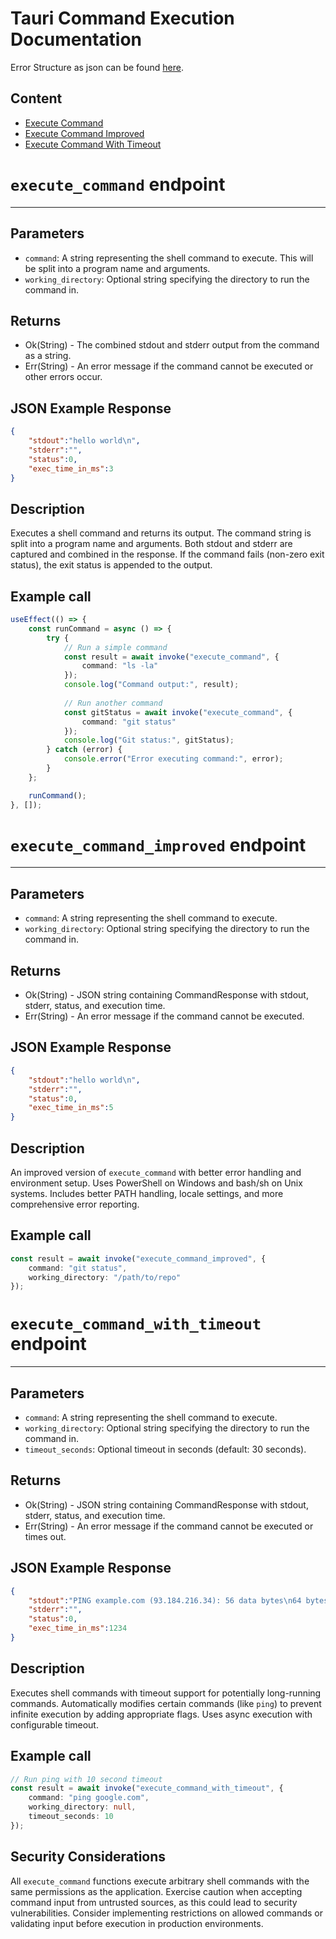 # Tauri Command Execution Documentation

Error Structure as json can be found [here](./error_structure.md).

## Content
- [Execute Command](#execute_command-endpoint)
- [Execute Command Improved](#execute_command_improved-endpoint)
- [Execute Command With Timeout](#execute_command_with_timeout-endpoint)

# `execute_command` endpoint

---
## Parameters
- `command`: A string representing the shell command to execute. This will be split into a program name and arguments.
- `working_directory`: Optional string specifying the directory to run the command in.

## Returns
- Ok(String) - The combined stdout and stderr output from the command as a string.
- Err(String) - An error message if the command cannot be executed or other errors occur. 

## JSON Example Response
```json
{
    "stdout":"hello world\n",
    "stderr":"",
    "status":0,
    "exec_time_in_ms":3
}
```

## Description
Executes a shell command and returns its output. The command string is split into a program name and arguments. Both stdout and stderr are captured and combined in the response. If the command fails (non-zero exit status), the exit status is appended to the output.

## Example call
```typescript jsx
useEffect(() => {
    const runCommand = async () => {
        try {
            // Run a simple command
            const result = await invoke("execute_command", { 
                command: "ls -la" 
            });
            console.log("Command output:", result);
            
            // Run another command
            const gitStatus = await invoke("execute_command", { 
                command: "git status" 
            });
            console.log("Git status:", gitStatus);
        } catch (error) {
            console.error("Error executing command:", error);
        }
    };

    runCommand();
}, []);
```

# `execute_command_improved` endpoint

---
## Parameters
- `command`: A string representing the shell command to execute.
- `working_directory`: Optional string specifying the directory to run the command in.

## Returns
- Ok(String) - JSON string containing CommandResponse with stdout, stderr, status, and execution time.
- Err(String) - An error message if the command cannot be executed.

## JSON Example Response
```json
{
    "stdout":"hello world\n",
    "stderr":"",
    "status":0,
    "exec_time_in_ms":5
}
```

## Description
An improved version of `execute_command` with better error handling and environment setup. Uses PowerShell on Windows and bash/sh on Unix systems. Includes better PATH handling, locale settings, and more comprehensive error reporting.

## Example call
```typescript jsx
const result = await invoke("execute_command_improved", { 
    command: "git status",
    working_directory: "/path/to/repo"
});
```

# `execute_command_with_timeout` endpoint

---
## Parameters
- `command`: A string representing the shell command to execute.
- `working_directory`: Optional string specifying the directory to run the command in.
- `timeout_seconds`: Optional timeout in seconds (default: 30 seconds).

## Returns
- Ok(String) - JSON string containing CommandResponse with stdout, stderr, status, and execution time.
- Err(String) - An error message if the command cannot be executed or times out.

## JSON Example Response
```json
{
    "stdout":"PING example.com (93.184.216.34): 56 data bytes\n64 bytes from 93.184.216.34: icmp_seq=0 ttl=56 time=12.345 ms\n",
    "stderr":"",
    "status":0,
    "exec_time_in_ms":1234
}
```

## Description
Executes shell commands with timeout support for potentially long-running commands. Automatically modifies certain commands (like `ping`) to prevent infinite execution by adding appropriate flags. Uses async execution with configurable timeout.

## Example call
```typescript jsx
// Run ping with 10 second timeout
const result = await invoke("execute_command_with_timeout", { 
    command: "ping google.com",
    working_directory: null,
    timeout_seconds: 10
});
```

## Security Considerations
All `execute_command` functions execute arbitrary shell commands with the same permissions as the application. Exercise caution when accepting command input from untrusted sources, as this could lead to security vulnerabilities. Consider implementing restrictions on allowed commands or validating input before execution in production environments.
